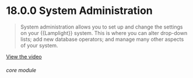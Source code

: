# 18.0.0    System Administration

> System administration allows you to set up and change the settings on your {{Lamplight}} system. This is where you can alter drop-down lists; add new database operators; and manage many other aspects of your system. 

 

[View the video](/help/video/id/36)
###### core module


